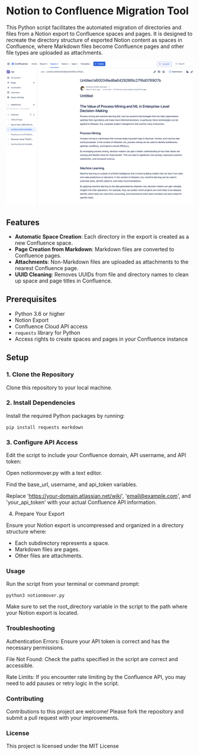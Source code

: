 # Notion to Confluence Migration Tool

This Python script facilitates the automated migration of directories and files from a Notion export to Confluence spaces and pages. It is designed to recreate the directory structure of exported Notion content as spaces in Confluence, where Markdown files become Confluence pages and other file types are uploaded as attachments.

![](Screenshot.png)

## Features

- **Automatic Space Creation**: Each directory in the export is created as a new Confluence space.
- **Page Creation from Markdown**: Markdown files are converted to Confluence pages.
- **Attachments**: Non-Markdown files are uploaded as attachments to the nearest Confluence page.
- **UUID Cleaning**: Removes UUIDs from file and directory names to clean up space and page titles in Confluence.

## Prerequisites

- Python 3.6 or higher
- Notion Export
- Confluence Cloud API access
- `requests` library for Python
- Access rights to create spaces and pages in your Confluence instance

## Setup

### 1. Clone the Repository

Clone this repository to your local machine.

### 2. Install Dependencies

Install the required Python packages by running:

    pip install requests markdown

### 3. Configure API Access

Edit the script to include your Confluence domain, API username, and API token:

Open notionmover.py with a text editor.

Find the base_url, username, and api_token variables.

Replace 'https://your-domain.atlassian.net/wiki', 'email@example.com', and 'your_api_token' with your actual Confluence API information.

4. Prepare Your Export

Ensure your Notion export is uncompressed and organized in a directory structure where:

- Each subdirectory represents a space.
- Markdown files are pages.
- Other files are attachments.

### Usage

Run the script from your terminal or command prompt:

    python3 notionmover.py

Make sure to set the root_directory variable in the script to the path where your Notion export is located.

### Troubleshooting

Authentication Errors: Ensure your API token is correct and has the necessary permissions.

File Not Found: Check the paths specified in the script are correct and accessible.

Rate Limits: If you encounter rate limiting by the Confluence API, you may need to add pauses or retry logic in the script.

### Contributing

Contributions to this project are welcome! Please fork the repository and submit a pull request with your improvements.

### License

This project is licensed under the MIT License
